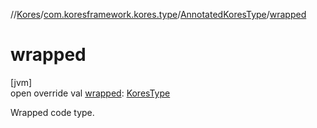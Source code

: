 //[Kores](../../../index.md)/[com.koresframework.kores.type](../index.md)/[AnnotatedKoresType](index.md)/[wrapped](wrapped.md)

# wrapped

[jvm]\
open override val [wrapped](wrapped.md): [KoresType](../-kores-type/index.md)

Wrapped code type.

